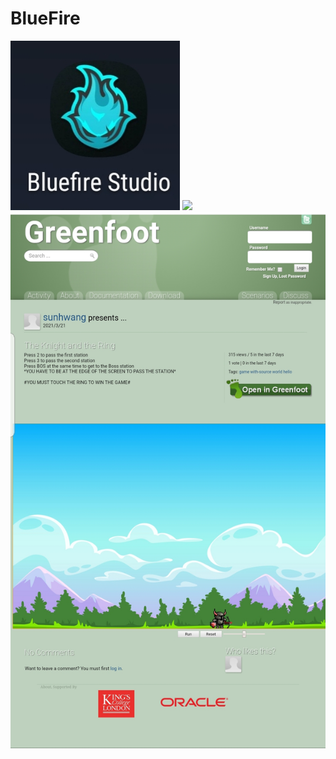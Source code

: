 # BlueFire

<img src="https://github.com/JadenH1111/BlueFire/blob/master/Images/AppIcon.jpg"/>

<img src="https://github.com/JadenH1111/BlueFire/blob/master/Images/1screen.jpg"/>

<img src="https://github.com/JadenH1111/BlueFire/blob/master/Images/2screen.jpg"/>
